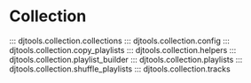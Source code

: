 # Collection

::: djtools.collection.collections
::: djtools.collection.config
::: djtools.collection.copy_playlists
::: djtools.collection.helpers
::: djtools.collection.playlist_builder
::: djtools.collection.playlists
::: djtools.collection.shuffle_playlists
::: djtools.collection.tracks
